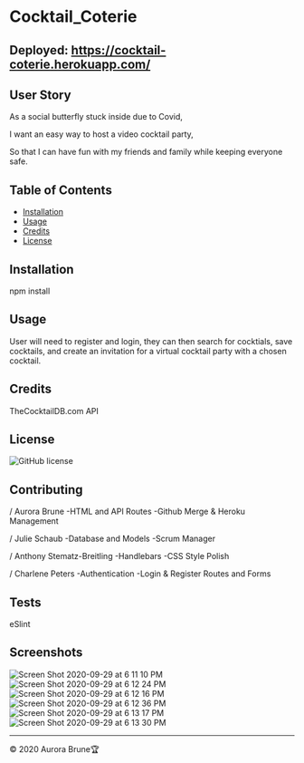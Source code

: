 # Cocktail_Coterie

## Deployed: https://cocktail-coterie.herokuapp.com/

## User Story
As a social butterfly stuck inside due to Covid,

I want an easy way to host a video cocktail party, 

So that I can have fun with my friends and family while keeping everyone safe.


## Table of Contents

* [Installation](#installation)
* [Usage](#usage)
* [Credits](#credits)
* [License](#license)

## Installation 
npm install

## Usage 
User will need to register and login, they can then search for cocktials, save cocktails, and create an invitation for a virtual cocktail party with a chosen cocktail.  

## Credits
TheCocktailDB.com API

## License
![GitHub license](https://img.shields.io/badge/license-MIT-blue.svg)


## Contributing
/ Aurora Brune -HTML and API Routes -Github Merge & Heroku Management

/ Julie Schaub -Database and Models -Scrum Manager

/ Anthony Stematz-Breitling -Handlebars -CSS Style Polish

/ Charlene Peters -Authentication -Login & Register Routes and Forms


## Tests
eSlint

## Screenshots

![Screen Shot 2020-09-29 at 6 11 10 PM](https://user-images.githubusercontent.com/64037800/94628717-55020100-0286-11eb-8cea-b62c7d4c2619.png)
![Screen Shot 2020-09-29 at 6 12 24 PM](https://user-images.githubusercontent.com/64037800/94628723-57fcf180-0286-11eb-9066-eca22c8f2d29.png)
![Screen Shot 2020-09-29 at 6 12 16 PM](https://user-images.githubusercontent.com/64037800/94628721-56cbc480-0286-11eb-9ffc-9640c76a4455.png)
![Screen Shot 2020-09-29 at 6 12 36 PM](https://user-images.githubusercontent.com/64037800/94628724-59c6b500-0286-11eb-8098-3e24fe30da68.png)
![Screen Shot 2020-09-29 at 6 13 17 PM](https://user-images.githubusercontent.com/64037800/94628727-5af7e200-0286-11eb-829e-f024a70ca19a.png)
![Screen Shot 2020-09-29 at 6 13 30 PM](https://user-images.githubusercontent.com/64037800/94628707-516e7a00-0286-11eb-847f-ee480680cc2f.png)

---
© 2020 Aurora Brune🏆 


